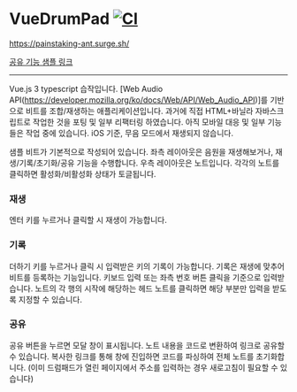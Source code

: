 # VueDrumPad [![CI](https://github.com/zzoyu/VueDrumPad/actions/workflows/main.yml/badge.svg)](https://github.com/zzoyu/VueDrumPad/actions/workflows/main.yml)

https://painstaking-ant.surge.sh/

[공유 기능 샘플 링크](https://painstaking-ant.surge.sh/#/00100gc8g8ggh0g0g0h0ggg8c80g1000)

* * *

Vue.js 3 typescript 습작입니다. [Web Audio API(https://developer.mozilla.org/ko/docs/Web/API/Web_Audio_API)]를 기반으로 비트를 조합/재생하는 애플리케이션입니다.
과거에 직접 HTML+바닐라 자바스크립트로 작업한 것을 포팅 및 일부 리팩터링 하였습니다.
아직 모바일 대응 및 일부 기능들은 작업 중에 있습니다. iOS 기준, 무음 모드에서 재생되지 않습니다.

샘플 비트가 기본적으로 작성되어 있습니다.
좌측 레이아웃은 음원을 재생해보거나, 재생/기록/초기화/공유 기능을 수행합니다.
우측 레이아웃은 노트입니다. 각각의 노트를 클릭하면 활성화/비활성화 상태가 토글됩니다.

### 재생

엔터 키를 누르거나 클릭할 시 재생이 가능합니다.

### 기록

더하기 키를 누르거나 클릭 시 입력받은 키의 기록이 가능합니다.
기록은 재생에 맞추어 비트를 등록하는 기능입니다. 키보드 입력 또는 좌측 번호 버튼 클릭을 기준으로 입력받습니다.
노트의 각 행의 시작에 해당하는 헤드 노트를 클릭하면 해당 부분만 입력을 받도록 지정할 수 있습니다.

### 공유

공유 버튼을 누르면 모달 창이 표시됩니다.
노트 내용을 코드로 변환하여 링크로 공유할 수 있습니다. 복사한 링크를 통해 창에 진입하면 코드를 파싱하여 전체 노트를 초기화합니다. (이미 드럼패드가 열린 페이지에서 주소를 입력하는 경우 새로고침이 필요할 수 있습니다)
